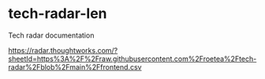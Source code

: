 # tech-radar-len
Tech radar documentation

https://radar.thoughtworks.com/?sheetId=https%3A%2F%2Fraw.githubusercontent.com%2Froetea%2Ftech-radar%2Fblob%2Fmain%2Ffrontend.csv
